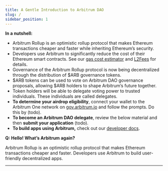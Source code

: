 ```yaml
---
title: A Gentle Introduction to Arbitrum DAO
slug: /
sidebar_position: 1
---
```


**In a nutshell:**

- Arbitrum Rollup is an optimistic rollup protocol that makes Ethereum transactions cheaper and faster while inheriting Ethereum’s security.
- Developers use Arbitrum to significantly reduce the cost of their Ethereum smart contracts. See our [gas cost estimator](https://gas.arbitrum.io/) and [L2Fees](https://l2fees.info/) for details.
- Governance of the Arbitrum Rollup protocol is now being decentralized through the distribution of $ARB governance tokens.
- $ARB tokens can be used to vote on Arbitrum DAO governance proposals, allowing $ARB holders to shape Arbitrum’s future together.
- Token holders will be able to delegate voting power to trusted individuals. These individuals are called delegates.
- **To determine your airdrop eligibility**, connect your wallet to the Arbitrum One network on [gov.arbitrum.io](http://gov.arbitrum.io) and follow the prompts. Do this by (todo).
- **To become an Arbitrum DAO delegate**, review the below material and then **submit your application** (todo).
- **To build apps using Arbitrum,** check out our [developer docs](https://developer.arbitrum.io/intro/).

**Q: Hello! What’s Arbitrum again?**

Arbitrum Rollup is an optimistic rollup protocol that makes Ethereum transactions cheaper and faster. Developers use Arbitrum to build user-friendly decentralized apps.

---
